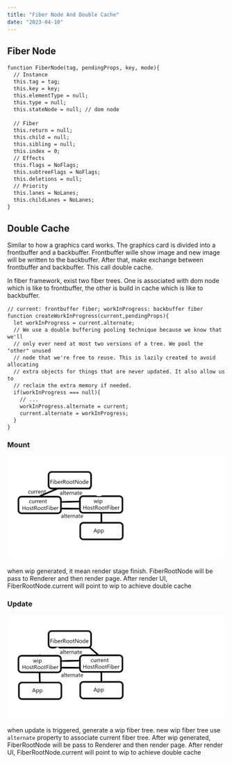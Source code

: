 ```yaml
---
title: "Fiber Node And Double Cache"
date: "2023-04-10"
---
```


## Fiber Node

```
function FiberNode(tag, pendingProps, key, mode){
  // Instance
  this.tag = tag;
  this.key = key;
  this.elementType = null;
  this.type = null;
  this.stateNode = null; // dom node
  
  // Fiber
  this.return = null;
  this.child = null;
  this.sibling = null;
  this.index = 0;
  // Effects
  this.flags = NoFlags;
  this.subtreeFlags = NoFlags;
  this.deletions = null;
  // Priority
  this.lanes = NoLanes;
  this.childLanes = NoLanes;
}
```

## Double Cache

Similar to how a graphics card works. The graphics card is divided into a frontbuffer and a backbuffer. Frontbuffer wille show image and new image will be written to the backbuffer. After that, make exchange between frontbuffer and backbuffer. This call double cache.

In fiber framework, exist two fiber trees. One is associated with dom node which is like to frontbuffer, the other is build in cache which is like to backbuffer.

```
// current: frontbuffer fiber; workInProgress: backbuffer fiber
function createWorkInProgress(current,pendingProps){
  let workInProgress = current.alternate;
  // We use a double buffering pooling technique because we know that we'll
  // only ever need at most two versions of a tree. We pool the "other" unused
  // node that we're free to reuse. This is lazily created to avoid allocating
  // extra objects for things that are never updated. It also allow us to
  // reclaim the extra memory if needed.
  if(workInProgress === null){
    // ...
    workInProgress.alternate = current;
    current.alternate = workInProgress;
  }
}
```

### Mount

![fiber-mount](/public/images/mount.png)

when wip generated, it mean render stage finish. FiberRootNode will be pass to Renderer and then render page. After render UI, FiberRootNode.current will point to wip to achieve double cache

### Update

![fiber-update](/public/images/update.png)

when update is triggered, generate a wip fiber tree. new wip fiber tree use `alternate` property to associate current fiber tree.
After wip generated, FiberRootNode will be pass to Renderer and then render page. After render UI, FiberRootNode.current will point to wip to achieve double cache
